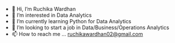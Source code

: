 - 👋 Hi, I’m Ruchika Wardhan
- 👀 I’m interested in Data Analytics
- 🌱 I’m currently learning Python for Data Analytics
- 💞️ I’m looking to start a job in Data/Business/Operations Analytics
- 📫 How to reach me ... ruchikawardhan02@gmail.com

<!---
ruchikawardhan02/ruchikawardhan02 is a ✨ special ✨ repository because its `README.md` (this file) appears on your GitHub profile.
You can click the Preview link to take a look at your changes.
--->
